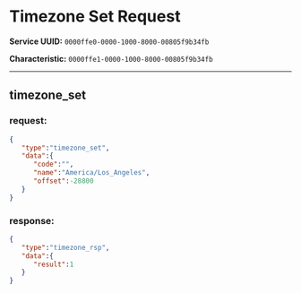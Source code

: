 # Timezone Set Request
**Service UUID:** `0000ffe0-0000-1000-8000-00805f9b34fb`

**Characteristic:** `0000ffe1-0000-1000-8000-00805f9b34fb`

---
## timezone_set
### request:
```json
{
   "type":"timezone_set",
   "data":{
      "code":"",
      "name":"America/Los_Angeles",
      "offset":-28800
   }
}
```
### response:
```json
{
   "type":"timezone_rsp",
   "data":{
      "result":1
   }
}
```
